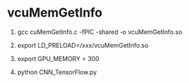 # vcuMemGetInfo

1. gcc cuMemGetInfo.c -fPIC -shared -o vcuMemGetInfo.so

2. export LD_PRELOAD=/xxx/vcuMemGetInfo.so

3. export GPU_MEMORY = 300

4. python CNN_TensorFlow.py
